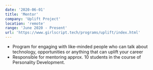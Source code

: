 ```yaml
---
date: '2020-06-01'
title: 'Mentor'
company: 'Uplift Project'
location: 'remote'
range: 'June 2020 - Present'
url: 'https://www.girlscript.tech/programs/uplift/index.html'
---
```


- Program for engaging with like-minded people who can talk about technology, opportunities or anything that can uplift your career
- Responsible for mentoring approx. 10 students in the course of Personality Development.
